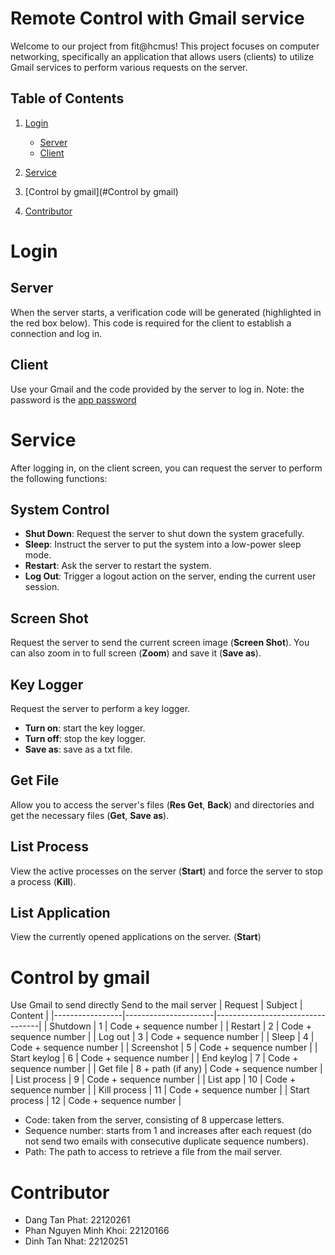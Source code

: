 # Remote Control with Gmail service

Welcome to our project from fit@hcmus! This project focuses on computer networking, specifically an application that allows users (clients) to utilize Gmail services to perform various requests on the server.

## Table of Contents

1. [Login](#login)
   - [Server](#server)
   - [Client](#client)

2. [Service](#service)
   
3. [Control by gmail](#Control by gmail)

4. [Contributor](#contributor)

# Login 
## Server
When the server starts, a verification code will be generated (highlighted in the red box below). This code is required for the client to establish a connection and log in.

## Client
Use your Gmail and the code provided by the server to log in. Note: the password is the [app password](https://support.google.com/accounts/answer/185833?hl=en)

# Service
After logging in, on the client screen, you can request the server to perform the following functions:

## System Control
- **Shut Down**: Request the server to shut down the system gracefully.
- **Sleep**: Instruct the server to put the system into a low-power sleep mode.
- **Restart**: Ask the server to restart the system.
- **Log Out**: Trigger a logout action on the server, ending the current user session.

## Screen Shot
Request the server to send the current screen image (**Screen Shot**). You can also zoom in to full screen (**Zoom**) and save it (**Save as**).

## Key Logger
Request the server to perform a key logger.
- **Turn on**: start the key logger.
- **Turn off**: stop the key logger.
- **Save as**: save as a txt file.

## Get File
Allow you to access the server's files (**Res Get**, **Back**) and directories and get the necessary files (**Get**, **Save as**).

## List Process
View the active processes on the server (**Start**) and force the server to stop a process (**Kill**).

## List Application
View the currently opened applications on the server. (**Start**)
# Control by gmail
Use Gmail to send directly
Send to the mail server
| Request         | Subject              | Content                          |
|-----------------|----------------------|----------------------------------|
| Shutdown        | 1                    | Code + sequence number           |
| Restart         | 2                    | Code + sequence number           |
| Log out         | 3                    | Code + sequence number           |
| Sleep           | 4                    | Code + sequence number           |
| Screenshot      | 5                    | Code + sequence number           |
| Start keylog    | 6                    | Code + sequence number           |
| End keylog      | 7                    | Code + sequence number           |
| Get file        | 8 + path (if any)    | Code + sequence number           |
| List process    | 9                    | Code + sequence number           |
| List app        | 10                   | Code + sequence number           |
| Kill process    | 11                   | Code + sequence number           |
| Start process   | 12                   | Code + sequence number           |
- Code: taken from the server, consisting of 8 uppercase letters.
- Sequence number: starts from 1 and increases after each request (do not send two emails with consecutive duplicate sequence numbers).
- Path: The path to access to retrieve a file from the mail server.

# Contributor
- Dang Tan Phat: 22120261
- Phan Nguyen Minh Khoi: 22120166
- Dinh Tan Nhat: 22120251

